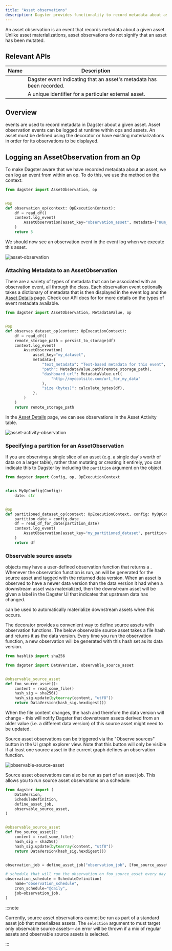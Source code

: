 ```yaml
---
title: "Asset observations"
description: Dagster provides functionality to record metadata about assets.
---
```


An asset observation is an event that records metadata about a given asset. Unlike asset materializations, asset observations do not signify that an asset has been mutated.

## Relevant APIs

| Name                                   | Description                                                          |
| -------------------------------------- | -------------------------------------------------------------------- |
| <PyObject section="assets" module="dagster" object="AssetObservation" /> | Dagster event indicating that an asset's metadata has been recorded. |
| <PyObject section="assets" module="dagster" object="AssetKey" />         | A unique identifier for a particular external asset.                 |

## Overview

<PyObject section="assets" module="dagster" object="AssetObservation" /> events are used to record metadata in Dagster
about a given asset. Asset observation events can be logged at runtime within ops and assets. An asset must be defined using the <PyObject section="assets" module="dagster" object="asset" decorator /> decorator or have existing materializations in order for its observations to be displayed.

## Logging an AssetObservation from an Op

To make Dagster aware that we have recorded metadata about an asset, we can log an <PyObject object="AssetObservation" /> event from within an op. To do this, we use the method <PyObject object="OpExecutionContext" method="log_event" /> on the context:

```python file=/concepts/assets/observations.py startafter=start_observation_asset_marker_0 endbefore=end_observation_asset_marker_0
from dagster import AssetObservation, op


@op
def observation_op(context: OpExecutionContext):
    df = read_df()
    context.log_event(
        AssetObservation(asset_key="observation_asset", metadata={"num_rows": len(df)})
    )
    return 5
```

We should now see an observation event in the event log when we execute this asset.

<Image
alt="asset-observation"
src="/images/concepts/assets/observation.png"
width={1417}
height={917}
/>

### Attaching Metadata to an AssetObservation

There are a variety of types of metadata that can be associated with an observation event, all through the <PyObject object="MetadataValue" /> class. Each observation event optionally takes a dictionary of metadata that is then displayed in the event log and the [Asset Details](/concepts/webserver/ui#asset-details) page. Check our API docs for <PyObject object="MetadataValue" /> for more details on the types of event metadata available.

```python file=concepts/assets/observations.py startafter=start_observation_asset_marker_2 endbefore=end_observation_asset_marker_2
from dagster import AssetObservation, MetadataValue, op


@op
def observes_dataset_op(context: OpExecutionContext):
    df = read_df()
    remote_storage_path = persist_to_storage(df)
    context.log_event(
        AssetObservation(
            asset_key="my_dataset",
            metadata={
                "text_metadata": "Text-based metadata for this event",
                "path": MetadataValue.path(remote_storage_path),
                "dashboard_url": MetadataValue.url(
                    "http://mycoolsite.com/url_for_my_data"
                ),
                "size (bytes)": calculate_bytes(df),
            },
        )
    )
    return remote_storage_path
```

In the [Asset Details](/concepts/webserver/ui#asset-details) page, we can see observations in the Asset Activity table.

<Image
alt="asset-activity-observation"
src="/images/concepts/assets/asset-activity-observation.png"
width={1758}
height={1146}
/>

### Specifying a partition for an AssetObservation

If you are observing a single slice of an asset (e.g. a single day's worth of data on a larger table), rather than mutating or creating it entirely, you can indicate this to Dagster by including the `partition` argument on the object.

```python file=/concepts/assets/observations.py startafter=start_partitioned_asset_observation endbefore=end_partitioned_asset_observation
from dagster import Config, op, OpExecutionContext


class MyOpConfig(Config):
    date: str


@op
def partitioned_dataset_op(context: OpExecutionContext, config: MyOpConfig):
    partition_date = config.date
    df = read_df_for_date(partition_date)
    context.log_event(
        AssetObservation(asset_key="my_partitioned_dataset", partition=partition_date)
    )
    return df
```

### Observable source assets

<PyObject object="SourceAsset" /> objects may have a user-defined observation function
that returns a <PyObject object="DataVersion" />. Whenever the observation
function is run, an <PyObject object="AssetObservation" /> will be generated for
the source asset and tagged with the returned data version. When an asset is
observed to have a newer data version than the data version it had when a
downstream asset was materialized, then the downstream asset will be given a
label in the Dagster UI that indicates that upstream data has changed.

<PyObject object="AutomationCondition" pluralize /> can be used to automatically
materialize downstream assets when this occurs.

The <PyObject object="observable_source_asset" /> decorator provides a convenient way to define source assets with observation functions. The below observable source asset takes a file hash and returns it as the data version. Every time you run the observation function, a new observation will be generated with this hash set as its data version.

```python file=/concepts/assets/observable_source_assets.py startafter=start_plain endbefore=end_plain
from hashlib import sha256

from dagster import DataVersion, observable_source_asset


@observable_source_asset
def foo_source_asset():
    content = read_some_file()
    hash_sig = sha256()
    hash_sig.update(bytearray(content, "utf8"))
    return DataVersion(hash_sig.hexdigest())
```

When the file content changes, the hash and therefore the data version will change - this will notify Dagster that downstream assets derived from an older value (i.e. a different data version) of this source asset might need to be updated.

Source asset observations can be triggered via the "Observe sources" button in the UI graph explorer view. Note that this button will only be visible if at least one source asset in the current graph defines an observation function.

<Image
alt="observable-source-asset"
src="/images/concepts/assets/observe-sources.png"
width={1768}
height={1282}
/>

Source asset observations can also be run as part of an asset job. This allows you to run source asset observations on a schedule:

```python file=/concepts/assets/observable_source_assets.py startafter=start_schedule endbefore=end_schedule
from dagster import (
    DataVersion,
    ScheduleDefinition,
    define_asset_job,
    observable_source_asset,
)


@observable_source_asset
def foo_source_asset():
    content = read_some_file()
    hash_sig = sha256()
    hash_sig.update(bytearray(content, "utf8"))
    return DataVersion(hash_sig.hexdigest())


observation_job = define_asset_job("observation_job", [foo_source_asset])

# schedule that will run the observation on foo_source_asset every day
observation_schedule = ScheduleDefinition(
    name="observation_schedule",
    cron_schedule="@daily",
    job=observation_job,
)
```

:::note

Currently, source asset observations cannot be run as part of a standard asset job that materializes assets. The `selection` argument to <PyObject object="define_asset_job" /> must target only observable source assets-- an error will be thrown if a mix of regular assets and observable source assets is selected.

:::
